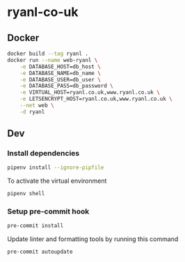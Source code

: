 # ryanl-co-uk

## Docker

```bash
docker build --tag ryanl .
docker run --name web-ryanl \
    -e DATABASE_HOST=db_host \
    -e DATABASE_NAME=db_name \
    -e DATABASE_USER=db_user \
    -e DATABASE_PASS=db_password \
    -e VIRTUAL_HOST=ryanl.co.uk,www.ryanl.co.uk \
    -e LETSENCRYPT_HOST=ryanl.co.uk,www.ryanl.co.uk \
    --net web \
    -d ryanl
```

## Dev

### Install dependencies

```bash
pipenv install --ignore-pipfile
```

To activate the virtual environment

```bash
pipenv shell
```

### Setup pre-commit hook 

```bash
pre-commit install
```

Update linter and formatting tools by running this command

```bash
pre-commit autoupdate
```